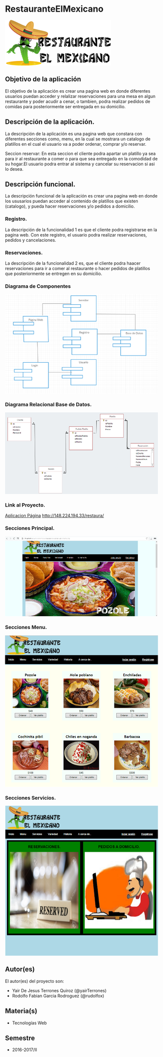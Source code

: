 # RestauranteElMexicano

![Logotipo Restaurant](https://raw.githubusercontent.com/acominf/RestauranteElMexicano/master/logoPrincipal.png)


## Objetivo de la aplicación
El objetivo de la aplicación es crear una pagina web en donde diferentes usuarios puedan acceder y relalizar reservaciones para una mesa en algun restaurante y poder acudir a cenar, o tambien, podra realizar pedidos de comidas para posteriormente ser entregada en su domicilio.

## Descripción de la aplicación.
La descripción de la aplicación es una pagina web que constara con diferentes secciones como, menu, en la cual se mostrara un catalogo de platillos en el cual el usuario va a poder ordenar, comprar y/o reservar.

Seccion reservar: En esta seccion el cliente podra apartar un platillo ya sea para ir al restaurante a comer o para que sea entregado en la comodidad de su hogar.El usuario podra entrar al sistema y cancelar su reservacion si asi lo desea.

## Descripción funcional.
La descripción funcional de la aplicación es crear una pagina web en donde los ususarios puedan acceder al contenido de platillos que existen (catalogo), y pueda hacer reservaciones y/o pedidos a domicilio.

### Registro.
La descripción de la funcionalidad 1 es que el cliente podra registrarse en la pagina web. Con este registro, el usuario podra realizar reservaciones, pedidos y cancelaciones.

### Reservaciones.
La descripción de la funcionalidad 2 es, que el cliente podra haacer reservaciones para ir a comer al restaurante o hacer pedidos de platillos que posteriormente se entregen en su domicilio.

### Diagrama de Componentes
![Diagrama Componentes](https://raw.githubusercontent.com/acominf/RestauranteElMexicano/master/Componentes.png)

### Diagrama Relacional Base de Datos.
![Diagrama Relacional](https://raw.githubusercontent.com/acominf/RestauranteElMexicano/master/Diagrama%20Relacional.png)

### Link al Proyecto.
[Aplicacion Página]()
http://148.224.194.33/restaura/

### Secciones Principal.
![Ventana Principal](https://raw.githubusercontent.com/acominf/RestauranteElMexicano/master/paginaP1.png)

### Secciones Menu.
![Sesión Rest](https://raw.githubusercontent.com/acominf/RestauranteElMexicano/master/paginaP2.png)

### Secciones Servicios.
![Seción Servicios](https://raw.githubusercontent.com/acominf/RestauranteElMexicano/master/paginaP3.png)
## Autor(es)
El autor(es) del proyecto son:
- Yair De Jesus Terrones Quiroz (@yairTerrones)
- Rodolfo Fabian Garcia Rodroguez (@rudolfox)

## Materia(s)
- Tecnologías Web

## Semestre
- 2016-2017/II



